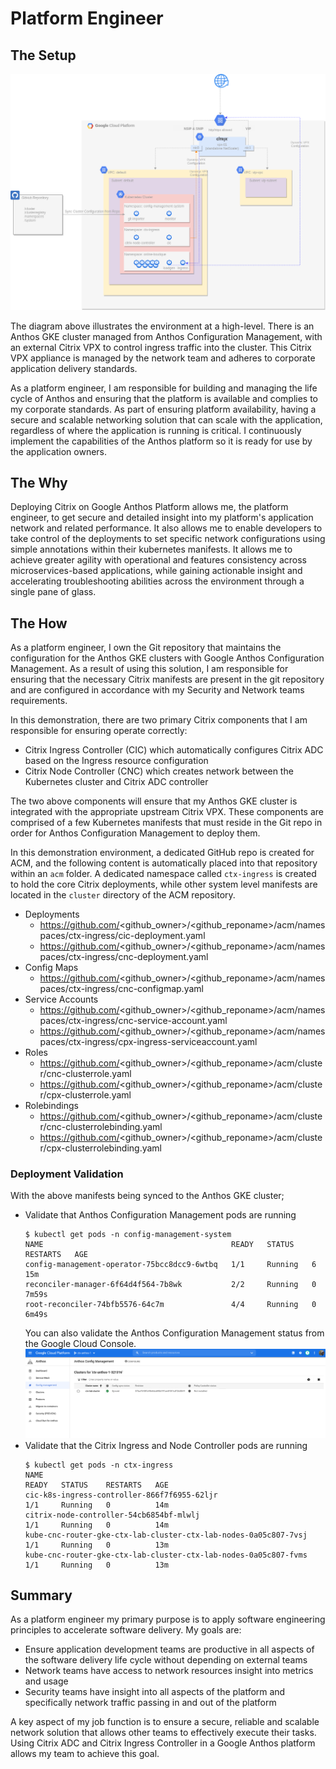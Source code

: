 # Platform Engineer

## The Setup

![](assets/scaleup.png)

The diagram above illustrates the environment at a high-level. There is an Anthos GKE cluster managed from Anthos Configuration Management, with an external Citrix VPX to control ingress traffic into the cluster. This Citrix VPX appliance is managed by the network team and adheres to corporate application delivery standards.  

As a platform engineer, I am responsible for building and managing the life cycle of Anthos and ensuring that the platform is available and complies to my corporate standards. As part of ensuring platform availability, having a secure and scalable networking solution that can scale with the application, regardless of where the application is running is critical. I continuously implement the capabilities of the Anthos platform so it is ready for use by the application owners.

## The Why
Deploying Citrix on Google Anthos Platform allows me, the platform engineer, to get secure and detailed insight into my platform's application network and related performance. It also allows me to enable developers to take control of the deployments to set specific network configurations using simple annotations within their kubernetes manifests. It allows me to achieve greater agility with operational and features consistency across microservices-based applications, while gaining actionable insight and accelerating troubleshooting abilities across the environment through a single pane of glass.

## The How

As a platform engineer, I own the Git repository that maintains the configuration for the Anthos GKE clusters with Google Anthos Configuration Management. As a result of using this solution, I am responsible for ensuring that the necessary Citrix manifests are present in the git repository and are configured in accordance with my Security and Network teams requirements. 

In this demonstration, there are two primary Citrix components that I am responsible for ensuring operate correctly: 
- Citrix Ingress Controller (CIC) which automatically configures Citrix ADC based on the Ingress resource configuration
- Citrix Node Controller (CNC) which creates network between the Kubernetes cluster and Citrix ADC controller

The two above components will ensure that my Anthos GKE cluster is integrated with the appropriate upstream Citrix VPX. These components are comprised of a few Kubernetes manifests that must reside in the Git repo in order for Anthos Configuration Management to deploy them.

In this demonstration environment, a dedicated GitHub repo is created for ACM, and the following content is automatically placed into that repository within an `acm` folder. A dedicated namespace called `ctx-ingress` is created to hold the core Citrix deployments, while other system level manifests are located in the `cluster` directory of the ACM repository. 
- Deployments
  - https://github.com/<github_owner>/<github_reponame>/acm/namespaces/ctx-ingress/cic-deployment.yaml
  - https://github.com/<github_owner>/<github_reponame>/acm/namespaces/ctx-ingress/cnc-deployment.yaml
- Config Maps
  - https://github.com/<github_owner>/<github_reponame>/acm/namespaces/ctx-ingress/cnc-configmap.yaml
- Service Accounts
  - https://github.com/<github_owner>/<github_reponame>/acm/namespaces/ctx-ingress/cnc-service-account.yaml
  - https://github.com/<github_owner>/<github_reponame>/acm/namespaces/ctx-ingress/cpx-ingress-serviceaccount.yaml
- Roles
  - https://github.com/<github_owner>/<github_reponame>/acm/cluster/cnc-clusterrole.yaml
  - https://github.com/<github_owner>/<github_reponame>/acm/cluster/cpx-clusterrole.yaml
- Rolebindings
  - https://github.com/<github_owner>/<github_reponame>/acm/cluster/cnc-clusterrolebinding.yaml
  - https://github.com/<github_owner>/<github_reponame>/acm/cluster/cpx-clusterrolebinding.yaml


### Deployment Validation
With the above manifests being synced to the Anthos GKE cluster; 

- Validate that Anthos Configuration Management pods are running
  ```shell
  $ kubectl get pods -n config-management-system
  NAME                                          READY   STATUS    RESTARTS   AGE
  config-management-operator-75bcc8dcc9-6wtbq   1/1     Running   6          15m
  reconciler-manager-6f64d4f564-7b8wk           2/2     Running   0          7m59s
  root-reconciler-74bfb5576-64c7m               4/4     Running   0          6m49s
  ```
  You can also validate the Anthos Configuration Management status from the Google Cloud Console.   
![](assets/anthos-02.png)
- Validate that the Citrix Ingress and Node Controller pods are running
  ```shell
  $ kubectl get pods -n ctx-ingress
  NAME                                                              READY   STATUS    RESTARTS   AGE
  cic-k8s-ingress-controller-866f7f6955-62ljr                       1/1     Running   0          14m
  citrix-node-controller-54cb6854bf-mlwlj                           1/1     Running   0          14m
  kube-cnc-router-gke-ctx-lab-cluster-ctx-lab-nodes-0a05c807-7vsj   1/1     Running   0          13m
  kube-cnc-router-gke-ctx-lab-cluster-ctx-lab-nodes-0a05c807-fvms   1/1     Running   0          13m
  ```



## Summary

As a platform engineer my primary purpose is to apply software engineering principles to accelerate software delivery.  My goals are: 

* Ensure application development teams are productive in all aspects of the software delivery life cycle without depending on external teams
* Network teams have access to network resources insight into metrics and usage 
* Security teams have insight into all aspects of the platform and specifically network traffic passing in and out of the platform 

A key aspect of my job function is to ensure a secure, reliable and scalable network solution that allows other teams to effectively execute their tasks. Using Citrix ADC and Citrix Ingress Controller in a Google Anthos platform allows my team to achieve this goal.
